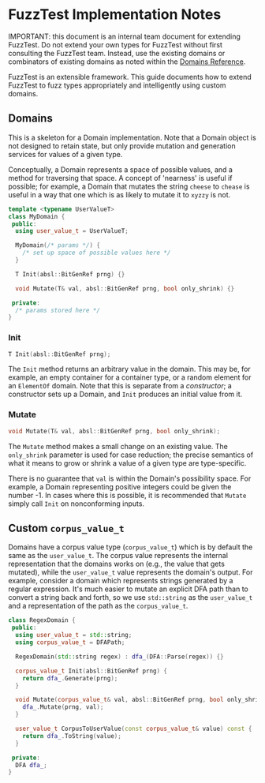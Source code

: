 # FuzzTest Implementation Notes

IMPORTANT: this document is an internal team document for extending FuzzTest. Do
not extend your own types for FuzzTest without first consulting the FuzzTest
team. Instead, use the existing domains or combinators of existing domains as
noted within the [Domains Reference](../domains-reference.md).

FuzzTest is an extensible framework. This guide documents how to extend FuzzTest
to fuzz types appropriately and intelligently using custom domains.

## Domains

This is a skeleton for a Domain implementation. Note that a Domain object is not
designed to retain state, but only provide mutation and generation services for
values of a given type.

Conceptually, a Domain represents a space of possible values, and a method for
traversing that space. A concept of 'nearness' is useful if possible; for
example, a Domain that mutates the string `cheese` to `chease` is useful in a
way that one which is as likely to mutate it to `xyzzy` is not.

```c++
template <typename UserValueT>
class MyDomain {
 public:
  using user_value_t = UserValueT;

  MyDomain(/* params */) {
    /* set up space of possible values here */
  }

  T Init(absl::BitGenRef prng) {}

  void Mutate(T& val, absl::BitGenRef prng, bool only_shrink) {}

 private:
  /* params stored here */
}
```

### Init

```c++
T Init(absl::BitGenRef prng);
```

The `Init` method returns an arbitrary value in the domain. This may be, for
example, an empty container for a container type, or a random element for an
`ElementOf` domain. Note that this is separate from a *constructor*; a
constructor sets up a Domain, and `Init` produces an initial value from it.

### Mutate

```c++
void Mutate(T& val, absl::BitGenRef prng, bool only_shrink);
```

The `Mutate` method makes a small change on an existing value. The `only_shrink`
parameter is used for case reduction; the precise semantics of what it means to
grow or shrink a value of a given type are type-specific.

There is no guarantee that `val` is within the Domain's possibility space. For
example, a Domain representing positive integers could be given the number -1.
In cases where this is possible, it is recommended that `Mutate` simply call
`Init` on nonconforming inputs.

## Custom `corpus_value_t`

Domains have a corpus value type (`corpus_value_t`) which is by default the same
as the `user_value_t`. The corpus value represents the internal representation
that the domains works on (e.g., the value that gets mutated), while the
`user_value_t` value represents the domain's output. For example, consider a
domain which represents strings generated by a regular expression. It's much
easier to mutate an explicit DFA path than to convert a string back and forth,
so we use `std::string` as the `user_value_t` and a representation of the path
as the `corpus_value_t`.

```c++
class RegexDomain {
 public:
  using user_value_t = std::string;
  using corpus_value_t = DFAPath;

  RegexDomain(std::string regex) : dfa_(DFA::Parse(regex)) {}

  corpus_value_t Init(absl::BitGenRef prng) {
    return dfa_.Generate(prng);
  }

  void Mutate(corpus_value_t& val, absl::BitGenRef prng, bool only_shrink) {
    dfa_.Mutate(prng, val);
  }

  user_value_t CorpusToUserValue(const corpus_value_t& value) const {
    return dfa_.ToString(value);
  }

 private:
  DFA dfa_;
}
```

